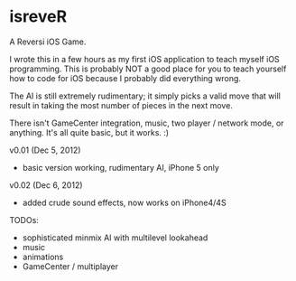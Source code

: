 isreveR
=======

A Reversi iOS Game.

I wrote this in a few hours as my first iOS application to teach
myself iOS programming. This is probably NOT a good place for you
to teach yourself how to code for iOS because I probably did
everything wrong.

The AI is still extremely rudimentary; it simply picks a valid
move that will result in taking the most number of pieces in
the next move.

There isn't GameCenter integration, music, two player / network
mode, or anything. It's all quite basic, but it works. :)

v0.01 (Dec 5, 2012)
 - basic version working, rudimentary AI, iPhone 5 only

v0.02 (Dec 6, 2012)
 - added crude sound effects, now works on iPhone4/4S

TODOs:
 - sophisticated minmix AI with multilevel lookahead
 - music
 - animations
 - GameCenter / multiplayer
